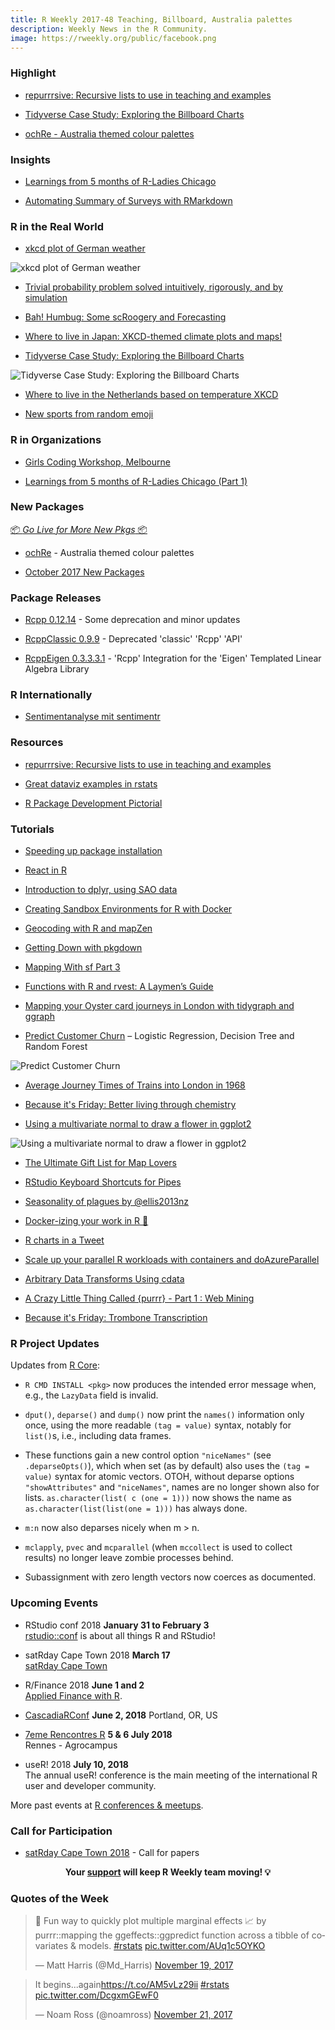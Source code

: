 ```yaml
---
title: R Weekly 2017-48 Teaching, Billboard, Australia palettes
description: Weekly News in the R Community.
image: https://rweekly.org/public/facebook.png
---
```


###  Highlight

+ [repurrrsive: Recursive lists to use in teaching and examples](https://github.com/jennybc/repurrrsive)

+ [Tidyverse Case Study: Exploring the Billboard Charts](http://www.njtierney.com/post/2017/11/07/tidyverse-billboard/)

+ [ochRe - Australia themed colour palettes](https://ropensci.org/blog/2017/11/21/ochre/)

### Insights

+ [Learnings from 5 months of R-Ladies Chicago](https://angela-li.github.io/2017/11/20/learnings-from-5-months-of-r-ladies-chicago/)

+ [Automating Summary of Surveys with RMarkdown](https://github.com/rdrr1990/datascience101/blob/master/automating/mohanty_automation_guide.md)

### R in the Real World

+ [xkcd plot of German weather](https://franziloew.github.io/xkcd_weather_cities_de/weatherdata.html)

![xkcd plot of German weather](https://raw.githubusercontent.com/rweekly/image/master/2017-03/map2.png)

+ [Trivial probability problem solved intuitively, rigorously, and by simulation](https://eric.netlify.com/2017/11/21/probability/)

+ [Bah! Humbug: Some scRoogery and Forecasting](https://noamross.github.io/data-driven-scroogery/)

+ [Where to live in Japan: XKCD-themed climate plots and maps!](https://ryo-n7.github.io/2017-11-22-japan-xkcd-weather-index/)

+ [Tidyverse Case Study: Exploring the Billboard Charts](http://www.njtierney.com/post/2017/11/07/tidyverse-billboard/)

![Tidyverse Case Study: Exploring the Billboard Charts](https://raw.githubusercontent.com/rweekly/image/master/2017-03/music2.png)

+ [Where to live in the Netherlands based on temperature XKCD](http://rmhogervorst.nl/cleancode/blog/2017/11/20/xkcd-the-netherlands-weather.html)

+ [New sports from random emoji](https://juliasilge.com/blog/emoji-sports/)

###  R in Organizations

+ [Girls Coding Workshop, Melbourne](http://forwards.github.io/blog/2017/11/20/girls-coding-workshop-melbourne/)

+ [Learnings from 5 months of R-Ladies Chicago (Part 1)](http://blog.revolutionanalytics.com/2017/11/r-ladies-chicago-part-1.html)

###  New Packages

<p class="added-hostname"><a href="https://rweekly.org/live" target="_blank" class="externalLink">📦 <i>Go Live for More New Pkgs</i> 📦</a></p>

+ [ochRe](https://ropensci.org/blog/2017/11/21/ochre/)  - Australia themed colour palettes

+ [October 2017 New Packages](https://rviews.rstudio.com/2017/11/22/october-2017-new-packages/)

### Package Releases

+ [Rcpp 0.12.14](http://dirk.eddelbuettel.com/blog/2017/11/24#rcpp_0.12.14) - Some deprecation and minor updates

+ [RcppClassic 0.9.9](http://dirk.eddelbuettel.com/blog/2017/11/19#rcppclassic_0.9.9) - Deprecated 'classic' 'Rcpp' 'API'

+ [RcppEigen 0.3.3.3.1](http://dirk.eddelbuettel.com/blog/2017/11/19#rcppeigen_0.3.3.3.1) - 'Rcpp' Integration for the 'Eigen' Templated Linear Algebra Library

###  R Internationally

+ [Sentimentanalyse mit sentimentr](https://franziloew.github.io/politsentiment/sentimentR.html)

###  Resources

+ [repurrrsive: Recursive lists to use in teaching and examples](https://github.com/jennybc/repurrrsive)

+ [Great dataviz examples in rstats](https://data-se.netlify.com/2017/11/20/great-dataviz-examples-in-rstats/)

+ [R Package Development Pictorial](http://www.mjdenny.com/R_Package_Pictorial.html)

###  Tutorials

+ [Speeding up package installation](http://blog.jumpingrivers.com/posts/2017/speed_package_installation/)

+ [React in R](http://www.jsinr.me/2017/11/19/react-in-r/)

+ [Introduction to dplyr, using SAO data](http://nrjones8.me/dplyr-intro-sao-data.html)

+ [Creating Sandbox Environments for R with Docker](https://medium.com/@peterjgensler/creating-sandbox-environments-for-r-with-docker-def54e3491a3)

+ [Geocoding with R and mapZen](http://jvera.rbind.io/post/2017/11/21/geocoding-with-r-and-mapzen/)

+ [Getting Down with pkgdown](http://enpiar.com/2017/11/21/getting-down-with-pkgdown/)

+ [Mapping With sf Part 3](https://ryanpeek.github.io/2017-11-21-mapping-with-sf-part-3/)

+ [Functions with R and rvest: A Laymen’s Guide](https://medium.com/@peterjgensler/functions-with-r-and-rvest-a-laymens-guide-acda42325a77)

+ [Mapping your Oyster card journeys in London with tidygraph and ggraph](https://lookatthhedata.netlify.com/2017-11-12-mapping-your-oyster-card-journeys-in-london-with-tidygraph-and-ggraph/)

+ [Predict Customer Churn](https://datascienceplus.com/predict-customer-churn-logistic-regression-decision-tree-and-random-forest/)  – Logistic Regression, Decision Tree and Random Forest

![Predict Customer Churn](https://datascienceplus.com/wp-content/uploads/2017/11/churn_10.png)

+ [Average Journey Times of Trains into London in 1968](http://spatial.ly/2017/11/average-journey-times-of-trains-into-london-in-1968/)

+ [Because it's Friday: Better living through chemistry](http://blog.revolutionanalytics.com/2017/11/because-its-friday-chemical-reactions.html)

+ [Using a multivariate normal to draw a flower in ggplot2](https://eric.netlify.com/2017/11/24/using-a-multivariate-normal-to-draw-a-flower-in-ggplot2/)

![Using a multivariate normal to draw a flower in ggplot2](https://d33wubrfki0l68.cloudfront.net/9e820b6ae279b1a51550f97dbaa0ae38d0eedf54/e4349/post/rose_files/figure-html/rose-1.svg)

+ [The Ultimate Gift List for Map Lovers](http://spatial.ly/2017/11/the-ultimate-gift-list-for-map-lovers/)

+ [RStudio Keyboard Shortcuts for Pipes](http://www.win-vector.com/blog/2017/11/rstudio-keyboard-shortcuts-for-pipes/)

+ [Seasonality of plagues by @ellis2013nz](http://ellisp.github.io/blog/2017/11/19/plague-seasonality)

+ [Docker-izing your work in R 🐳](https://maraaverick.rbind.io/2017/11/docker-izing-your-work-in-r/)

+ [R charts in a Tweet](http://blog.revolutionanalytics.com/2017/11/charts-in-280-chars.html)

+ [Scale up your parallel R workloads with containers and doAzureParallel](http://blog.revolutionanalytics.com/2017/11/doazureparallel-containers.html)

+ [Arbitrary Data Transforms Using cdata](http://www.win-vector.com/blog/2017/11/arbitrary-data-transforms-using-cdata/)

+ [A Crazy Little Thing Called {purrr} - Part 1 : Web Mining](http://colinfay.me/purrr-web-mining/)

+ [Because it's Friday: Trombone Transcription](http://blog.revolutionanalytics.com/2017/11/because-its-friday-trombone.html)


###  R Project Updates

Updates from [R Core](http://developer.r-project.org/blosxom.cgi/R-devel/NEWS):

+ `R CMD INSTALL <pkg>` now produces the intended error message when, e.g., the `LazyData` field is invalid.

+ `dput()`, `deparse()` and `dump()` now print the `names()` information only once, using the more readable `(tag = value)` syntax, notably for `list()`s, i.e., including data frames.

+ These functions gain a new control option `"niceNames"` (see `.deparseOpts()`), which when set (as by default) also uses the `(tag = value)` syntax for atomic vectors. OTOH, without deparse options `"showAttributes"` and `"niceNames"`, names are no longer shown also for lists. `as.character(list( c (one = 1)))` now shows the name as `as.character(list(list(one = 1)))` has always done.

+ `m:n` now also deparses nicely when m > n.

+ `mclapply`, `pvec` and `mcparallel` (when `mccollect` is used to collect results) no longer leave zombie processes behind.

+ Subassignment with zero length vectors now coerces as documented.


###  Upcoming Events

+ RStudio conf 2018 **January 31 to February 3** <br />
[rstudio::conf](https://www.rstudio.com/conference/) is about all things R and RStudio!

+ satRday Cape Town 2018 **March 17** <br />
[satRday Cape Town](http://capetown2018.satrdays.org/)

+ R/Finance 2018 **June 1 and 2** <br />
[Applied Finance with R](http://www.rinfinance.com).

+ [CascadiaRConf](https://cascadiarconf.com/) **June 2, 2018**
Portland, OR, US

+ [7eme Rencontres R](https://r2018-rennes.sciencesconf.org/)  **5 & 6 July 2018** <br />
Rennes - Agrocampus

+ useR! 2018 **July 10, 2018** <br />
The annual useR! conference is the main meeting of the international R user and developer community.

More past events at [R conferences & meetups](https://conf.rweekly.org).

###  Call for Participation

+ [satRday Cape Town 2018](http://capetown2018.satrdays.org/#callforpapers) - Call for papers

<p class="hide-support added-hostname support-rweekly" style="text-align: center;font-weight: bold;">Your <a class="non-visited externalLink" href="https://www.patreon.com/rweekly" onclick="pas(this)">support</a> will keep R Weekly team moving! 💡</p>

###  Quotes of the Week

<blockquote class="twitter-tweet" data-lang="en"><p lang="en" dir="ltr">🎉 Fun way to quickly plot multiple marginal effects 📈 by purrr::mapping the ggeffects::ggpredict function across a tibble of covariates &amp; models. <a href="https://twitter.com/hashtag/rstats?src=hash&amp;ref_src=twsrc%5Etfw">#rstats</a> <a href="https://t.co/AUq1c5OYKO">pic.twitter.com/AUq1c5OYKO</a></p>&mdash; Matt Harris (@Md_Harris) <a href="https://twitter.com/Md_Harris/status/932395985107595264?ref_src=twsrc%5Etfw">November 19, 2017</a></blockquote>

<blockquote class="twitter-tweet" data-lang="en"><p lang="en" dir="ltr">It begins...again<a href="https://t.co/AM5vLz29ii">https://t.co/AM5vLz29ii</a> <a href="https://twitter.com/hashtag/rstats?src=hash&amp;ref_src=twsrc%5Etfw">#rstats</a> <a href="https://t.co/DcgxmGEwF0">pic.twitter.com/DcgxmGEwF0</a></p>&mdash; Noam Ross (@noamross) <a href="https://twitter.com/noamross/status/932788092439814145?ref_src=twsrc%5Etfw">November 21, 2017</a></blockquote>
